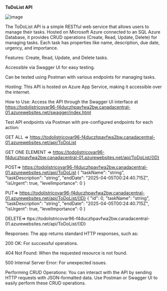 **ToDoList API**

![image](https://github.com/user-attachments/assets/062e759f-a892-4b7c-915c-0b8acd6921ca)

The ToDoList API is a simple RESTful web service that allows users to manage their tasks. Hosted on Microsoft Azure connected to an SQL Azure Database, it provides CRUD operations (Create, Read, Update, Delete) for managing tasks. Each task has properties like name, description, due date, urgency, and importance.

Features:
Create, Read, Update, and Delete tasks.

Accessible via Swagger UI for easy testing.

Can be tested using Postman with various endpoints for managing tasks.

Hosting:
This API is hosted on Azure App Service, making it accessible over the internet.

How to Use:
Access the API through the Swagger UI interface at https://todolistricovar96-f4duczhpavfwa2bw.canadacentral-01.azurewebsites.net/swagger/index.html

Test API endpoints via Postman with pre-configured endpoints for each action:

GET ALL => https://todolistricovar96-f4duczhpavfwa2bw.canadacentral-01.azurewebsites.net/api/ToDoList

GET ONE ELEMENT => https://todolistricovar96-f4duczhpavfwa2bw.canadacentral-01.azurewebsites.net/api/ToDoList/{ID}

POST=> https://todolistricovar96-f4duczhpavfwa2bw.canadacentral-01.azurewebsites.net/api/ToDoList 
{
  "taskName": "string",
  "taskDescription": "string",
  "endDate": "2025-04-05T00:24:40.715Z",
  "isUrgent": true,
  "levelImportance": 0
}

PUT=> https://todolistricovar96-f4duczhpavfwa2bw.canadacentral-01.azurewebsites.net/api/ToDoList/{ID}
{
  "id": 0,
  "taskName": "string",
  "taskDescription": "string",
  "endDate": "2025-04-05T00:24:40.715Z",
  "isUrgent": true,
  "levelImportance": 0
}

DELETE=> ttps://todolistricovar96-f4duczhpavfwa2bw.canadacentral-01.azurewebsites.net/api/ToDoList/{ID}

Responses:
The app returns standard HTTP responses, such as:

200 OK: For successful operations.

404 Not Found: When the requested resource is not found.

500 Internal Server Error: For unexpected issues.

Performing CRUD Operations:
You can interact with the API by sending HTTP requests with JSON-formatted data. Use Postman or Swagger UI to easily perform these CRUD operations.
